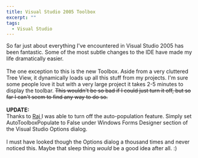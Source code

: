 ```yaml
---
title: Visual Studio 2005 Toolbox
excerpt: ""
tags:
  - Visual Studio
---
```

So far just about everything I've encountered in Visual Studio 2005 has been fantastic. Some of the most subtle changes to the IDE have made my life dramatically easier. <br /> <br /> The one exception to this is the new Toolbox. Aside from a very cluttered Tree View, it dynamically loads up all this stuff from my projects. I'm sure some people love it but with a very large project it takes 2-5 minutes to display the toolbar. <strike>This wouldn't be so bad if I could just turn it off, but so far I can't seem to find any way to do so. <br /> <br /> </strike><b>UPDATE:</b><strike><br /> </strike>Thanks to <a href="http://weblogs.asp.net/rajbk/">Raj </a>I was able to turn off the auto-population feature. Simply set AutoToolboxPopulate to False under Windows Forms Designer  section of the Visual Studio Options dialog.<br /> <br /> I must have looked though the Options dialog a thousand times and never noticed this. Maybe that sleep thing <i>would</i> be a good idea after all. :)<br /> <div style="border: 0pt none ; margin: 2px 0px; padding: 0pt; background: rgb(195, 217, 255) none repeat scroll 0% 50%; -moz-background-clip: initial; -moz-background-origin: initial; -moz-background-inline-policy: initial; display: none; font-family: serif; font-style: normal; font-variant: normal; font-weight: normal; font-size: 100%; line-height: normal; font-size-adjust: none; font-stretch: normal; text-align: left; text-indent: 0pt; text-transform: none; color: rgb(0, 0, 0); text-decoration: none; cursor: default; position: absolute; z-index: 2147483647;" id="gtbspellmenu_17">Kamila<br />Jamal<br />Jammal<br />Jamil<br />Kamilah<br />Edit...<br />Ignore all<br />Add to dictionary</div><div style="border: 0pt none ; margin: 2px 0px; padding: 0pt; background: rgb(195, 217, 255) none repeat scroll 0% 50%; -moz-background-clip: initial; -moz-background-origin: initial; -moz-background-inline-policy: initial; display: none; font-family: serif; font-style: normal; font-variant: normal; font-weight: normal; font-size: 100%; line-height: normal; font-size-adjust: none; font-stretch: normal; text-align: left; text-indent: 0pt; text-transform: none; color: rgb(0, 0, 0); text-decoration: none; cursor: default; position: absolute; z-index: 2147483647;" id="gtbspellmenu_18">(No suggestions)<br />Edit...<br />Ignore all<br />Add to dictionary</div>